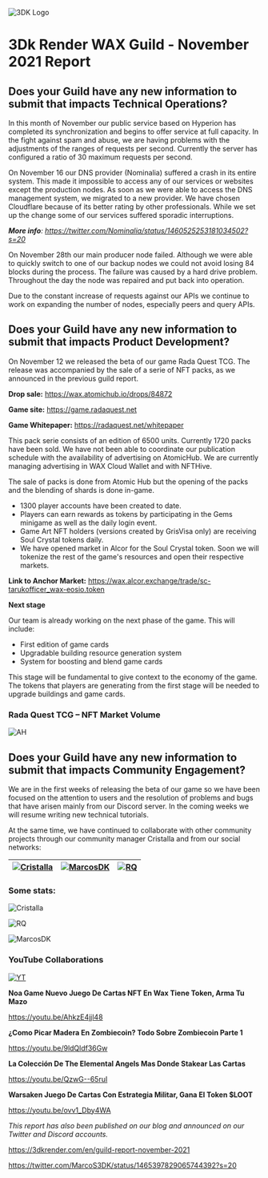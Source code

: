 ![3DK Logo](https://3dkrender.com/wp-content/uploads/2021/05/3DK_LOGO_400x120.png)

# 3Dk Render WAX Guild - November 2021 Report

## Does your Guild have any new information to submit that impacts Technical Operations?

In this month of November our public service based on Hyperion has completed its synchronization and begins to offer service at full capacity. In the fight against spam and abuse, we are having problems with the adjustments of the ranges of requests per second. Currently the server has configured a ratio of 30 maximum requests per second.

On November 16 our DNS provider (Nominalia) suffered a crash in its entire system. This made it impossible to access any of our services or websites except the production nodes. As soon as we were able to access the DNS management system, we migrated to a new provider. We have chosen Cloudflare because of its better rating by other professionals. While we set up the change some of our services suffered sporadic interruptions.

***More info**: https://twitter.com/Nominalia/status/1460525253181034502?s=20*

On November 28th our main producer node failed. Although we were able to quickly switch to one of our backup nodes we could not avoid losing 84 blocks during the process. The failure was caused by a hard drive problem. Throughout the day the node was repaired and put back into operation.

Due to the constant increase of requests against our APIs we continue to work on expanding the number of nodes, especially peers and query APIs.

## Does your Guild have any new information to submit that impacts Product Development?

On November 12 we released the beta of our game Rada Quest TCG. The release was accompanied by the sale of a serie of NFT packs, as we announced in the previous guild report.

**Drop sale:** https://wax.atomichub.io/drops/84872

**Game site:** https://game.radaquest.net

**Game Whitepaper:** https://radaquest.net/whitepaper


This pack serie consists of an edition of 6500 units. Currently 1720 packs have been sold. We have not been able to coordinate our publication schedule with the availability of advertising on AtomicHub. We are currently managing advertising in WAX Cloud Wallet and with NFTHive. 

The sale of packs is done from Atomic Hub but the opening of the packs and the blending of shards is done in-game.

- 1300 player accounts have been created to date. 
- Players can earn rewards as tokens by participating in the Gems minigame as well as the daily login event.
- Game Art NFT holders (versions created by GrisVisa only) are receiving Soul Crystal tokens daily.
- We have opened market in Alcor for the Soul Crystal token. Soon we will tokenize the rest of the game's resources and open their respective markets.

**Link to Anchor Market:** https://wax.alcor.exchange/trade/sc-tarukofficer_wax-eosio.token

**Next stage**

Our team is already working on the next phase of the game. This will include:
- First edition of game cards
- Upgradable building resource generation system
- System for boosting and blend game cards

This stage will be fundamental to give context to the economy of the game. The tokens that players are generating from the first stage will be needed to upgrade buildings and game cards.

### Rada Quest TCG – NFT Market Volume

![AH](https://3dkrender.com/wp-content/uploads/2021/11/Ashampoo_Snap_lunes-29-de-noviembre-de-2021_19h35m33s_008_.jpg)

## Does your Guild have any new information to submit that impacts Community Engagement?

We are in the first weeks of releasing the beta of our game so we have been focused on the attention to users and the resolution of problems and bugs that have arisen mainly from our Discord server. In the coming weeks we will resume writing new technical tutorials.

At the same time, we have continued to collaborate with other community projects through our community manager Cristalla and from our social networks:

| [![Cristalla](https://3dkrender.com/wp-content/uploads/2021/11/Ashampoo_Snap_lunes-29-de-noviembre-de-2021_19h21m29s_006_.jpg)](https://twitter.com/queencristalla)  | [![MarcosDK](https://3dkrender.com/wp-content/uploads/2021/11/Ashampoo_Snap_lunes-29-de-noviembre-de-2021_18h01m40s_002_.jpg)](https://twitter.com/MarcoS3DK)  | [![RQ](https://3dkrender.com/wp-content/uploads/2021/11/Ashampoo_Snap_lunes-29-de-noviembre-de-2021_18h02m10s_003_.jpg)](https://twitter.com/RadaQuestTCG)  |
| --- | --- | --- |

### Some stats:

![Cristalla](https://3dkrender.com/wp-content/uploads/2021/11/Twitter_Cristalla_stats.png)

![RQ](https://3dkrender.com/wp-content/uploads/2021/11/Ashampoo_Snap_lunes-29-de-noviembre-de-2021_18h02m43s_004_.jpg)

![MarcosDK](https://3dkrender.com/wp-content/uploads/2021/11/Ashampoo_Snap_lunes-29-de-noviembre-de-2021_18h01m01s_001_.jpg)

### YouTube Collaborations

[![YT](https://3dkrender.com/wp-content/uploads/2021/11/Ashampoo_Snap_lunes-29-de-noviembre-de-2021_19h31m32s_007_.jpg)](https://www.youtube.com/channel/UCHW5pOrn1tNcXJ6X7NIMIbQ)

**Noa Game Nuevo Juego De Cartas NFT En Wax Tiene Token, Arma Tu Mazo**

https://youtu.be/AhkzE4jjl48

**¿Como Picar Madera En Zombiecoin? Todo Sobre Zombiecoin Parte 1**

https://youtu.be/9ldQldf36Gw

**La Colección De The Elemental Angels Mas Donde Stakear Las Cartas**

https://youtu.be/QzwG--65ruI

**Warsaken Juego De Cartas Con Estrategia Militar, Gana El Token $LOOT**

https://youtu.be/ovv1_Dby4WA


*This report has also been published on our blog and announced on our Twitter and Discord accounts.*

https://3dkrender.com/en/guild-report-november-2021

https://twitter.com/MarcoS3DK/status/1465397829065744392?s=20
